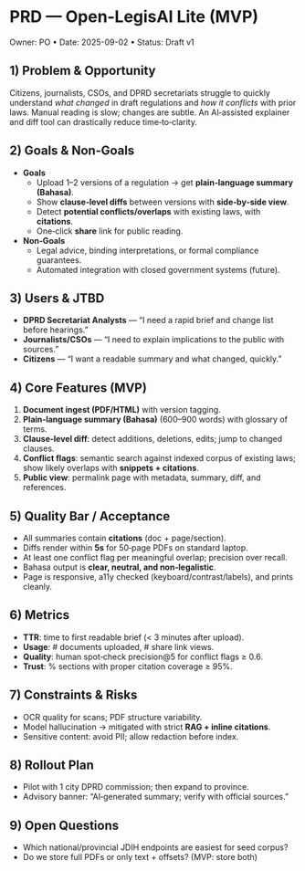 # PRD — Open‑LegisAI Lite (MVP)
Owner: PO • Date: 2025-09-02 • Status: Draft v1

## 1) Problem & Opportunity
Citizens, journalists, CSOs, and DPRD secretariats struggle to quickly understand *what changed* in draft regulations and *how it conflicts* with prior laws. Manual reading is slow; changes are subtle. An AI‑assisted explainer and diff tool can drastically reduce time‑to‑clarity.

## 2) Goals & Non‑Goals
- **Goals**
  - Upload 1–2 versions of a regulation → get **plain‑language summary (Bahasa)**.
  - Show **clause‑level diffs** between versions with **side‑by‑side view**.
  - Detect **potential conflicts/overlaps** with existing laws, with **citations**.
  - One‑click **share** link for public reading.
- **Non‑Goals**
  - Legal advice, binding interpretations, or formal compliance guarantees.
  - Automated integration with closed government systems (future).

## 3) Users & JTBD
- **DPRD Secretariat Analysts** — “I need a rapid brief and change list before hearings.”
- **Journalists/CSOs** — “I need to explain implications to the public with sources.”
- **Citizens** — “I want a readable summary and what changed, quickly.”

## 4) Core Features (MVP)
1. **Document ingest (PDF/HTML)** with version tagging.
2. **Plain‑language summary (Bahasa)** (600–900 words) with glossary of terms.
3. **Clause‑level diff**: detect additions, deletions, edits; jump to changed clauses.
4. **Conflict flags**: semantic search against indexed corpus of existing laws; show likely overlaps with **snippets + citations**.
5. **Public view**: permalink page with metadata, summary, diff, and references.

## 5) Quality Bar / Acceptance
- All summaries contain **citations** (doc + page/section).
- Diffs render within **5s** for 50‑page PDFs on standard laptop.
- At least one conflict flag per meaningful overlap; precision over recall.
- Bahasa output is **clear, neutral, and non‑legalistic**.
- Page is responsive, a11y checked (keyboard/contrast/labels), and prints cleanly.

## 6) Metrics
- **TTR**: time to first readable brief (< 3 minutes after upload).
- **Usage**: # documents uploaded, # share link views.
- **Quality**: human spot‑check precision@5 for conflict flags ≥ 0.6.
- **Trust**: % sections with proper citation coverage ≥ 95%.

## 7) Constraints & Risks
- OCR quality for scans; PDF structure variability.
- Model hallucination → mitigated with strict **RAG + inline citations**.
- Sensitive content: avoid PII; allow redaction before index.

## 8) Rollout Plan
- Pilot with 1 city DPRD commission; then expand to province.
- Advisory banner: “AI‑generated summary; verify with official sources.”

## 9) Open Questions
- Which national/provincial JDIH endpoints are easiest for seed corpus?
- Do we store full PDFs or only text + offsets? (MVP: store both)
